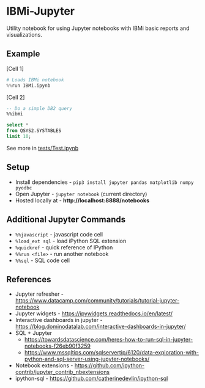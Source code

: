 # IBMi-Jupyter

Utility notebook for using Jupyter notebooks with IBMi basic reports and visualizations.


## Example

[Cell 1]
```python
# Loads IBMi notebook
%%run IBMi.ipynb
```

[Cell 2]
```sql
-- Do a simple DB2 query
%%ibmi

select *
from QSYS2.SYSTABLES
limit 10;
```


See more in [tests/Test.ipynb](tests/Test.ipynb)


## Setup
* Install dependencies - ```pip3 install jupyter pandas matplotlib numpy pyodbc```
* Open Jupyter - ```jupyter notebook``` (current directory)
* Hosted locally at - **http://localhost:8888/notebooks**


## Additional Jupyter Commands
* ```%%javascript``` - javascript code cell
* ```%load_ext sql``` - load iPython SQL extension
* ```%quickref``` - quick reference of IPython
* ```%%run <file>``` - run another notebook
* ```%%sql``` - SQL code cell

## References
* Jupyter refresher - https://www.datacamp.com/community/tutorials/tutorial-jupyter-notebook
* Jupyter widgets - https://ipywidgets.readthedocs.io/en/latest/
* Interactive dashboards in jupyter - https://blog.dominodatalab.com/interactive-dashboards-in-jupyter/
* SQL + Jupyter
  * https://towardsdatascience.com/heres-how-to-run-sql-in-jupyter-notebooks-f26eb90f3259
  * https://www.mssqltips.com/sqlservertip/6120/data-exploration-with-python-and-sql-server-using-jupyter-notebooks/
* Notebook extensions - https://github.com/ipython-contrib/jupyter_contrib_nbextensions
* ipython-sql - https://github.com/catherinedevlin/ipython-sql
